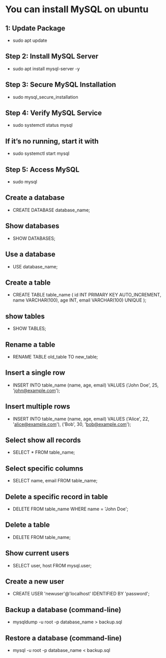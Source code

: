 # You can install MySQL on ubuntu

## 1: Update Package

- sudo apt update

## Step 2: Install MySQL Server

- sudo apt install mysql-server -y

## Step 3: Secure MySQL Installation

- sudo mysql_secure_installation

## Step 4: Verify MySQL Service

- sudo systemctl status mysql

## If it’s no running, start it with

- sudo systemctl start mysql

## Step 5: Access MySQL

- sudo mysql

## Create a database

- CREATE DATABASE database_name;

## Show databases

- SHOW DATABASES;

## Use a database

- USE database_name;

## Create a table

- CREATE TABLE table_name (
  id INT PRIMARY KEY AUTO_INCREMENT,
  name VARCHAR(100),
  age INT,
  email VARCHAR(100) UNIQUE
  );

## show tables

- SHOW TABLES;

## Rename a table

- RENAME TABLE old_table TO new_table;

## Insert a single row

- INSERT INTO table_name (name, age, email) VALUES ('John Doe', 25, 'john@example.com');

## Insert multiple rows

- INSERT INTO table_name (name, age, email) VALUES
  ('Alice', 22, 'alice@example.com'),
  ('Bob', 30, 'bob@example.com');

## Select show all records

- SELECT \* FROM table_name;

## Select specific columns

- SELECT name, email FROM table_name;

## Delete a specific record in table

- DELETE FROM table_name WHERE name = 'John Doe';

## Delete a table

- DELETE FROM table_name;

## Show current users

- SELECT user, host FROM mysql.user;

## Create a new user

- CREATE USER 'newuser'@'localhost' IDENTIFIED BY 'password';

## Backup a database (command-line)

- mysqldump -u root -p database_name > backup.sql

## Restore a database (command-line)

- mysql -u root -p database_name < backup.sql
